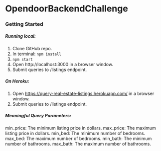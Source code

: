 # OpendoorBackendChallenge

### Getting Started

##### Running local:

1. Clone GitHub repo.
2. In terminal: ```npm install```
3. ```npm start```
4. Open http://localhost:3000 in a browser window.
5. Submit queries to /listings endpoint.

##### On Heroku:

1. Open https://query-real-estate-listings.herokuapp.com/ in a browser window.
2. Submit queries to /listings endpoint.

##### Meaningful Query Parameters:
min_price: The minimum listing price in dollars.
max_price: The maximum listing price in dollars.
min_bed: The minimum number of bedrooms.
max_bed: The maximum number of bedrooms.
min_bath: The minimum number of bathrooms.
max_bath: The maximum number of bathrooms.

